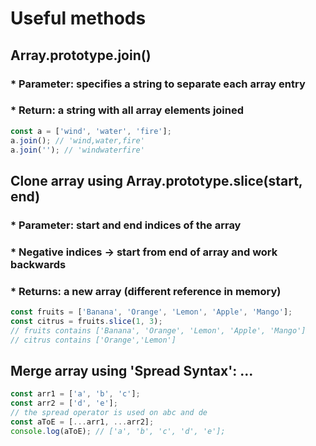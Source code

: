 # Useful methods

## Array.prototype.join()

### \* Parameter: specifies a string to separate each array entry

### \* Return: a string with all array elements joined

```javascript
const a = ['wind', 'water', 'fire'];
a.join(); // 'wind,water,fire'
a.join(''); // 'windwaterfire'
```

## Clone array using Array.prototype.slice(start, end)

### \* Parameter: start and end indices of the array

### \* Negative indices -> start from end of array and work backwards

### \* Returns: a new array (different reference in memory)

```javascript
const fruits = ['Banana', 'Orange', 'Lemon', 'Apple', 'Mango'];
const citrus = fruits.slice(1, 3);
// fruits contains ['Banana', 'Orange', 'Lemon', 'Apple', 'Mango']
// citrus contains ['Orange','Lemon']
```

## Merge array using 'Spread Syntax': ...

```javascript
const arr1 = ['a', 'b', 'c'];
const arr2 = ['d', 'e'];
// the spread operator is used on abc and de
const aToE = [...arr1, ...arr2];
console.log(aToE); // ['a', 'b', 'c', 'd', 'e'];
```
